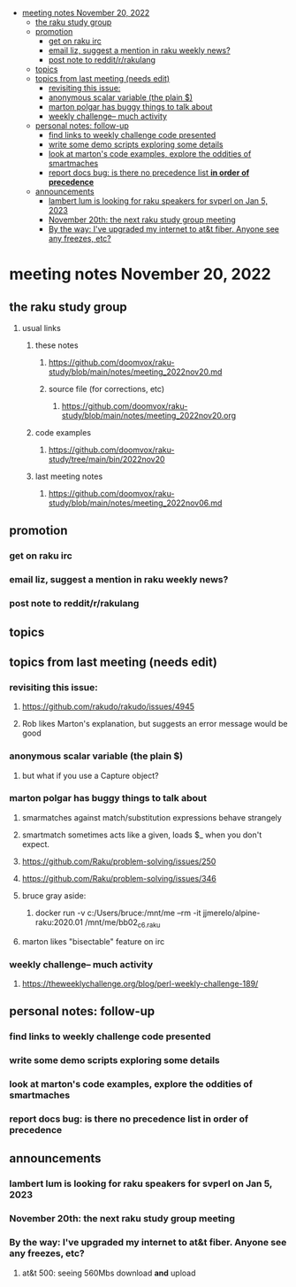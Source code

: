 - [meeting notes November 20, 2022](#org39d482c)
  - [the raku study group](#org250d10a)
  - [promotion](#org98e45f6)
    - [get on raku irc](#orgeecb746)
    - [email liz, suggest a mention in raku weekly news?](#orge3b5ec6)
    - [post note to reddit/r/rakulang](#org7c79ab1)
  - [topics](#org5c55962)
  - [topics from last meeting (needs edit)](#org50e8879)
    - [revisiting this issue:](#orgdcf6f92)
    - [anonymous scalar variable (the plain $)](#org239afdd)
    - [marton polgar has buggy things to talk about](#orgd678463)
    - [weekly challenge&#x2013; much activity](#org93e75c5)
  - [personal notes: follow-up](#org7e24990)
    - [find links to weekly challenge code presented](#orgd5616d9)
    - [write some demo scripts exploring some details](#org58c960d)
    - [look at marton's code examples, explore the oddities of smartmaches](#org173648f)
    - [report docs bug: is there no precedence list **in order of precedence**](#org61c2ffb)
  - [announcements](#orgd89501a)
    - [lambert lum is looking for raku speakers for svperl on Jan 5, 2023](#orgb7dbdc9)
    - [November 20th: the next raku study group meeting](#org0696768)
    - [By the way: I've upgraded my internet to at&t fiber.  Anyone see any freezes, etc?](#orga4cc7ed)


<a id="org39d482c"></a>

# meeting notes November 20, 2022


<a id="org250d10a"></a>

## the raku study group

1.  usual links

    1.  these notes
    
        1.  <https://github.com/doomvox/raku-study/blob/main/notes/meeting_2022nov20.md>
        
        2.  source file (for corrections, etc)
        
            1.  <https://github.com/doomvox/raku-study/blob/main/notes/meeting_2022nov20.org>
    
    2.  code examples
    
        1.  <https://github.com/doomvox/raku-study/tree/main/bin/2022nov20>
    
    3.  last meeting notes
    
        1.  <https://github.com/doomvox/raku-study/blob/main/notes/meeting_2022nov06.md>


<a id="org98e45f6"></a>

## promotion


<a id="orgeecb746"></a>

### get on raku irc


<a id="orge3b5ec6"></a>

### email liz, suggest a mention in raku weekly news?


<a id="org7c79ab1"></a>

### post note to reddit/r/rakulang


<a id="org5c55962"></a>

## topics


<a id="org50e8879"></a>

## topics from last meeting (needs edit)


<a id="orgdcf6f92"></a>

### revisiting this issue:

1.  <https://github.com/rakudo/rakudo/issues/4945>

2.  Rob likes Marton's explanation, but suggests an error message would be good


<a id="org239afdd"></a>

### anonymous scalar variable (the plain $)

1.  but what if you use a Capture object?


<a id="orgd678463"></a>

### marton polgar has buggy things to talk about

1.  smarmatches against match/substitution expressions behave strangely

2.  smartmatch sometimes acts like a given, loads $\_ when you don't expect.

3.  <https://github.com/Raku/problem-solving/issues/250>

4.  <https://github.com/Raku/problem-solving/issues/346>

5.  bruce gray aside:

    1.  docker run -v c:/Users/bruce:/mnt/me &#x2013;rm -it jjmerelo/alpine-raku:2020.01    /mnt/me/bb02<sub>c6.raku</sub>

6.  marton likes "bisectable" feature on irc


<a id="org93e75c5"></a>

### weekly challenge&#x2013; much activity

1.  <https://theweeklychallenge.org/blog/perl-weekly-challenge-189/>


<a id="org7e24990"></a>

## personal notes: follow-up


<a id="orgd5616d9"></a>

### find links to weekly challenge code presented


<a id="org58c960d"></a>

### write some demo scripts exploring some details


<a id="org173648f"></a>

### look at marton's code examples, explore the oddities of smartmaches


<a id="org61c2ffb"></a>

### report docs bug: is there no precedence list **in order of precedence**


<a id="orgd89501a"></a>

## announcements


<a id="orgb7dbdc9"></a>

### lambert lum is looking for raku speakers for svperl on Jan 5, 2023


<a id="org0696768"></a>

### November 20th: the next raku study group meeting


<a id="orga4cc7ed"></a>

### By the way: I've upgraded my internet to at&t fiber.  Anyone see any freezes, etc?

1.  at&t 500: seeing 560Mbs download **and** upload
